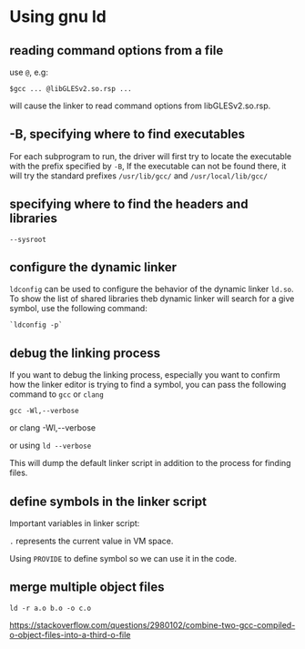 # Using gnu ld

## reading command options from a file

use `@`, e.g:

```
$gcc ... @libGLESv2.so.rsp ...
```
will cause the linker to read command options from libGLESv2.so.rsp.

## -B, specifying where to find executables

For each subprogram to run, the driver will first try to locate the executable with the prefix specified by `-B`,
If the executable can not be found there, it will try the standard prefixes `/usr/lib/gcc/` and `/usr/local/lib/gcc/`

## specifying where to find the headers and libraries

`--sysroot`

## configure the dynamic linker

`ldconfig` can be used to configure the behavior of the dynamic linker `ld.so`.
To show the list of shared libraries theb dynamic linker will search for a give symbol, use the following
command:

	`ldconfig -p`

## debug the linking process

If you want to debug the linking process, especially you want to confirm
how the linker editor is trying to find a symbol, you can pass the following
command to `gcc` or `clang`

	gcc -Wl,--verbose
or
    clang -Wl,--verbose


or using `ld --verbose`

This will dump the default linker script in addition to the process
for finding files.


## define symbols in the linker script

Important variables in linker script:

`.` represents the current value in VM space.

Using `PROVIDE` to define symbol so we can use it in the code.

## merge multiple object files

```
ld -r a.o b.o -o c.o
```

https://stackoverflow.com/questions/2980102/combine-two-gcc-compiled-o-object-files-into-a-third-o-file
